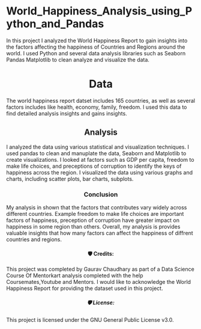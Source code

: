 # World_Happiness_Analysis_using_Python_and_Pandas
In this project I analyzed the World Happiness Report to gain insights into the factors affecting the happiness of Countries and Regions around the world.
I used Python and several data analysis libraries such as Seaborn Pandas Matplotlib to clean analyze and visualize the data.

<h1 align = "center" id = "title">Data</h1>
The world happiness report datset includes 165 countries, as well as several factors includes like health, economy, family, freedom. I used this data to find detailed analysis insights and gains insights.

<h2 align = "center" id = "title">Analysis</h2>
I analyzed the data using various statistical and visualization techniques. I used pandas to clean and manuplate the data, Seaborn and Matplotlib to create visualizations. I looked at factors such as GDP per capita, freedom to make life choices, and preceptions of corruption to identify the keys of happiness across the region. I visualized the data using various graphs and charts, including scatter plots, bar charts, subplots.

<h3 align = "center" id = "title">Conclusion</h3>
My analysis in shown that the factors that contributes vary widely across different countries. Example freedom to make life choices are important factors of happiness, preception of corruption have greater impact on happiness in some region than others. Overall, my analysis is provides valuable insights that how many factors can affect the happiness of diffrent countries and regions.

<h4 align = "center" id = "title">🛡️ Credits:</h4>
This project was completed by Gaurav Chaudhary as part of a Data Science Course Of Mentorkart analysis completed with the help Coursemates,Youtube and Mentors. I would like to acknowledge the World Happiness Report for providing the dataset used in this project.

<h5 align = "center" id = "title">🛡️ License:</h5>
This project is licensed under the GNU General Public License v3.0.

